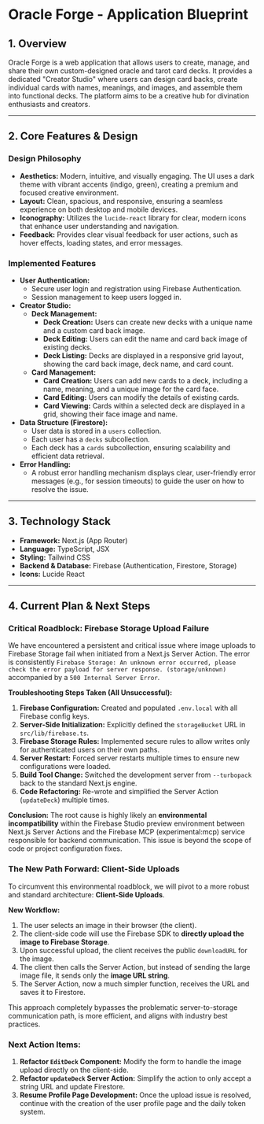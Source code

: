 
# Oracle Forge - Application Blueprint

## **1. Overview**

Oracle Forge is a web application that allows users to create, manage, and share their own custom-designed oracle and tarot card decks. It provides a dedicated "Creator Studio" where users can design card backs, create individual cards with names, meanings, and images, and assemble them into functional decks. The platform aims to be a creative hub for divination enthusiasts and creators.

---

## **2. Core Features & Design**

### **Design Philosophy**
*   **Aesthetics:** Modern, intuitive, and visually engaging. The UI uses a dark theme with vibrant accents (indigo, green), creating a premium and focused creative environment.
*   **Layout:** Clean, spacious, and responsive, ensuring a seamless experience on both desktop and mobile devices.
*   **Iconography:** Utilizes the `lucide-react` library for clear, modern icons that enhance user understanding and navigation.
*   **Feedback:** Provides clear visual feedback for user actions, such as hover effects, loading states, and error messages.

### **Implemented Features**
*   **User Authentication:**
    *   Secure user login and registration using Firebase Authentication.
    *   Session management to keep users logged in.
*   **Creator Studio:**
    *   **Deck Management:**
        *   **Deck Creation:** Users can create new decks with a unique name and a custom card back image.
        *   **Deck Editing:** Users can edit the name and card back image of existing decks.
        *   **Deck Listing:** Decks are displayed in a responsive grid layout, showing the card back image, deck name, and card count.
    *   **Card Management:**
        *   **Card Creation:** Users can add new cards to a deck, including a name, meaning, and a unique image for the card face.
        *   **Card Editing:** Users can modify the details of existing cards.
        *   **Card Viewing:** Cards within a selected deck are displayed in a grid, showing their face image and name.
*   **Data Structure (Firestore):**
    *   User data is stored in a `users` collection.
    *   Each user has a `decks` subcollection.
    *   Each deck has a `cards` subcollection, ensuring scalability and efficient data retrieval.
*   **Error Handling:**
    *   A robust error handling mechanism displays clear, user-friendly error messages (e.g., for session timeouts) to guide the user on how to resolve the issue.

---

## **3. Technology Stack**

*   **Framework:** Next.js (App Router)
*   **Language:** TypeScript, JSX
*   **Styling:** Tailwind CSS
*   **Backend & Database:** Firebase (Authentication, Firestore, Storage)
*   **Icons:** Lucide React

---

## **4. Current Plan & Next Steps**

### **Critical Roadblock: Firebase Storage Upload Failure**

We have encountered a persistent and critical issue where image uploads to Firebase Storage fail when initiated from a Next.js Server Action. The error is consistently `Firebase Storage: An unknown error occurred, please check the error payload for server response. (storage/unknown)` accompanied by a `500 Internal Server Error`.

**Troubleshooting Steps Taken (All Unsuccessful):**
1.  **Firebase Configuration:** Created and populated `.env.local` with all Firebase config keys.
2.  **Server-Side Initialization:** Explicitly defined the `storageBucket` URL in `src/lib/firebase.ts`.
3.  **Firebase Storage Rules:** Implemented secure rules to allow writes only for authenticated users on their own paths.
4.  **Server Restart:** Forced server restarts multiple times to ensure new configurations were loaded.
5.  **Build Tool Change:** Switched the development server from `--turbopack` back to the standard Next.js engine.
6.  **Code Refactoring:** Re-wrote and simplified the Server Action (`updateDeck`) multiple times.

**Conclusion:** The root cause is highly likely an **environmental incompatibility** within the Firebase Studio preview environment between Next.js Server Actions and the Firebase MCP (experimental:mcp) service responsible for backend communication. This issue is beyond the scope of code or project configuration fixes.

### **The New Path Forward: Client-Side Uploads**

To circumvent this environmental roadblock, we will pivot to a more robust and standard architecture: **Client-Side Uploads**.

**New Workflow:**
1.  The user selects an image in their browser (the client).
2.  The client-side code will use the Firebase SDK to **directly upload the image to Firebase Storage**.
3.  Upon successful upload, the client receives the public `downloadURL` for the image.
4.  The client then calls the Server Action, but instead of sending the large image file, it sends only the **image URL string**.
5.  The Server Action, now a much simpler function, receives the URL and saves it to Firestore.

This approach completely bypasses the problematic server-to-storage communication path, is more efficient, and aligns with industry best practices.

### **Next Action Items:**

1.  **Refactor `EditDeck` Component:** Modify the form to handle the image upload directly on the client-side.
2.  **Refactor `updateDeck` Server Action:** Simplify the action to only accept a string URL and update Firestore.
3.  **Resume Profile Page Development:** Once the upload issue is resolved, continue with the creation of the user profile page and the daily token system.
